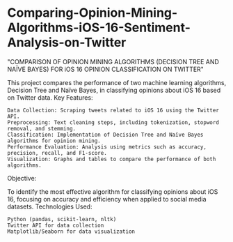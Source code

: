 # Comparing-Opinion-Mining-Algorithms-iOS-16-Sentiment-Analysis-on-Twitter

"COMPARISON OF OPINION MINING ALGORITHMS (DECISION TREE AND NAÏVE BAYES) FOR iOS 16 OPINION CLASSIFICATION ON TWITTER"

This project compares the performance of two machine learning algorithms, Decision Tree and Naïve Bayes, in classifying opinions about iOS 16 based on Twitter data.
Key Features:

    Data Collection: Scraping tweets related to iOS 16 using the Twitter API.
    Preprocessing: Text cleaning steps, including tokenization, stopword removal, and stemming.
    Classification: Implementation of Decision Tree and Naïve Bayes algorithms for opinion mining.
    Performance Evaluation: Analysis using metrics such as accuracy, precision, recall, and F1-score.
    Visualization: Graphs and tables to compare the performance of both algorithms.

Objective:

To identify the most effective algorithm for classifying opinions about iOS 16, focusing on accuracy and efficiency when applied to social media datasets.
Technologies Used:

    Python (pandas, scikit-learn, nltk)
    Twitter API for data collection
    Matplotlib/Seaborn for data visualization
